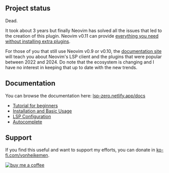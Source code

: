 ## Project status

Dead.

It took about 3 years but finally Neovim has solved all the issues that led to the creation of this plugin. Neovim v0.11 can provide [everything you need without installing extra plugins](https://lsp-zero.netlify.app/blog/lsp-config-overview.html).

For those of you that still use Neovim v0.9 or v0.10, the [documentation site](https://lsp-zero.netlify.app/docs/getting-started.html) will teach you about Neovim's LSP client and the plugins that were popular between 2022 and 2024. Do note that the ecosystem is changing and I have no interest in keeping that up to date with the new trends.

## Documentation

You can browse the documentation here: [lsp-zero.netlify.app/docs](https://lsp-zero.netlify.app/docs/introduction.html)

* [Tutorial for beginners](https://lsp-zero.netlify.app/docs/tutorial.html)
* [Installation and Basic Usage](https://lsp-zero.netlify.app/docs/getting-started.html)
* [LSP Configuration](https://lsp-zero.netlify.app/docs/language-server-configuration.html)
* [Autocomplete](https://lsp-zero.netlify.app/docs/autocomplete.html)

## Support

If you find this useful and want to support my efforts, you can donate in [ko-fi.com/vonheikemen](https://ko-fi.com/vonheikemen).

[![buy me a coffee](https://res.cloudinary.com/vonheikemen/image/upload/v1726766343/gzu1l1mx3ou7jmp0tkvt.webp)](https://ko-fi.com/vonheikemen)

